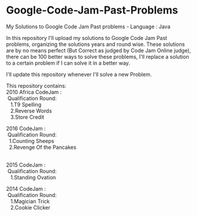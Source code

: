 # Google-Code-Jam-Past-Problems
My Solutions to Google Code Jam Past problems - Language : Java

In this repository I'll upload my solutions to Google Code Jam Past problems, organizing the solutions years and round wise.
These solutions are by no means perfect (But Correct as judged by Code Jam Online judge), there can be 100 better ways to solve these problems, I'll replace a solution to a certain problem if I can solve it in a better way.

I'll update this repository whenever I'll solve a new Problem.

This repository contains:<br>
  2010 Africa CodeJam :<br>
      &nbsp;Qualification Round:<br>
        &nbsp;&nbsp;  1.T9 Spelling <br>
         &nbsp;&nbsp; 2.Reverse Words<br>
        &nbsp;&nbsp;  3.Store Credit<br>
  
  2016 CodeJam :<br>
     &nbsp;Qualification Round:<br>
          &nbsp;&nbsp;1.Counting Sheeps<br>
          &nbsp;&nbsp;2.Revenge Of the Pancakes<br><br>
          
  2015 CodeJam :<br>
    &nbsp;Qualification Round:<br>
        &nbsp;  &nbsp;1.Standing Ovation<br>
          
  2014 CodeJam :<br>
   &nbsp;Qualification Round:<br>
         &nbsp; &nbsp;1.Magician Trick<br>
         &nbsp; &nbsp;2.Cookie Clicker<br>
